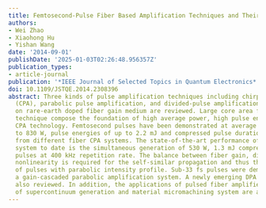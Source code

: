 ```yaml
---
title: Femtosecond-Pulse Fiber Based Amplification Techniques and Their Applications
authors:
- Wei Zhao
- Xiaohong Hu
- Yishan Wang
date: '2014-09-01'
publishDate: '2025-01-03T02:26:48.956357Z'
publication_types:
- article-journal
publication: '*IEEE Journal of Selected Topics in Quantum Electronics*'
doi: 10.1109/JSTQE.2014.2308396
abstract: Three kinds of pulse amplification techniques including chirped-pulse amplification
  (CPA), parabolic pulse amplification, and divided-pulse amplification (DPA) based
  on rare-earth doped fiber gain medium are reviewed. Large core area fiber and cladding-pumping
  technique compose the foundation of high average power, high pulse energy fiber
  CPA technology. Femtosecond pulses have been demonstrated at average powers of up
  to 830 W, pulse energies of up to 2.2 mJ and compressed pulse duration of 23 fs
  from different fiber CPA systems. The state-of-the-art performance of fiber CPA
  system to date is the simultaneous generation of 530 W, 1.3 mJ compressed femtosecond
  pulses at 400 kHz repetition rate. The balance between fiber gain, dispersion and
  nonlinearity is required for the self-similar propagation and thus the formation
  of pulses with parabolic intensity profile. Sub-33 fs pulses were demonstrated from
  a gain-cascaded parabolic amplification system. A newly emerging DPA technique is
  also reviewed. In addition, the applications of pulsed fiber amplifiers in the areas
  of supercontinuum generation and material micromachining system are also introduced.
---
```

